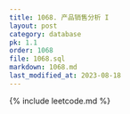 ```yaml
---
title: 1068. 产品销售分析 I
layout: post
category: database
pk: 1.1
order: 1068
file: 1068.sql
markdown: 1068.md
last_modified_at: 2023-08-18
---
```


{% include leetcode.md %}
